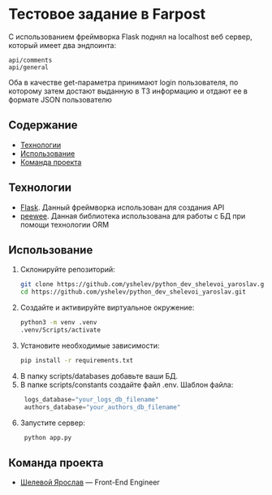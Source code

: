 
# Тестовое задание в Farpost
С использованием фреймворка Flask поднял на localhost веб сервер, который имеет два эндпоинта: 
```
api/comments
api/general
```
Оба в качестве get-параметра принимают login пользователя, по которому затем достают выданную в ТЗ информацию и отдают ее в формате JSON пользователю
 

## Содержание
- [Технологии](#технологии)
- [Использование](#использование)
- [Команда проекта](#команда-проекта)

## Технологии
- [Flask](https://flask.palletsprojects.com/). Данный фреймворка использован для создания API 
- [peewee](https://docs.peewee-orm.com/). Данная библиотека использована для  работы с БД при помощи технологии ORM

## Использование
 1. Склонируйте репозиторий: 
	 ```sh
	 git clone https://github.com/yshelev/python_dev_shelevoi_yaroslav.git
	 cd https://github.com/yshelev/python_dev_shelevoi_yaroslav.git
	 ```
 2. Создайте и активируйте виртуальное окружение: 
	 ```sh
	 python3 -m venv .venv
	 .venv/Scripts/activate
	```
3. Установите необходимые зависимости:  	
	 ```sh
	 pip install -r requirements.txt
	 ```
 4. В папку scripts/databases добавьте ваши БД. 
 5. В папке scripts/constants создайте файл .env. Шаблон файла: 
	```python
	 logs_database="your_logs_db_filename"
	 authors_database="your_authors_db_filename"
	 ```
4. Запустите сервер:
	```sh
	 python app.py 
	 ```

## Команда проекта


- [Шелевой Ярослав](https://github.com/yshelev) — Front-End Engineer

